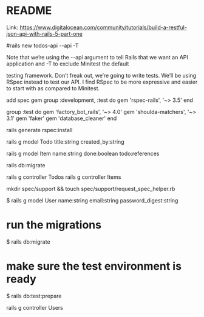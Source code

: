 # README

Link: https://www.digitalocean.com/community/tutorials/build-a-restful-json-api-with-rails-5-part-one 

#rails new todos-api --api -T

Note that we’re using the --api argument to tell Rails that we want an API application and -T to exclude Minitest the default

testing framework. Don’t freak out, we’re going to write tests. We’ll be using RSpec instead to test our API. I find RSpec to be more expressive and easier to start with as compared to Minitest.

add spec gem
group :development, :test do
  gem 'rspec-rails', '~> 3.5'
end

group :test do
  gem 'factory_bot_rails', '~> 4.0'
  gem 'shoulda-matchers', '~> 3.1'
  gem 'faker'
  gem 'database_cleaner'
end

rails generate rspec:install

rails g model Todo title:string created_by:string

rails g model Item name:string done:boolean todo:references

rails db:migrate

rails g controller Todos
rails g controller Items

mkdir spec/support && touch spec/support/request_spec_helper.rb

$ rails g model User name:string email:string password_digest:string
# run the migrations
$ rails db:migrate
# make sure the test environment is ready
$ rails db:test:prepare

rails g controller Users